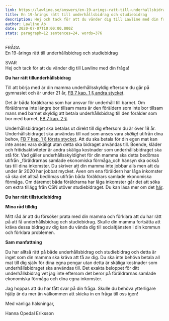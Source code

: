 ```yaml
---
link: https://lawline.se/answers/en-19-arings-ratt-till-underhallsbidrag-och-studiebidrag
title: En 19-årings rätt till underhållsbidrag och studiebidrag
description: Hej och tack för att du vänder dig till Lawline med din fråga!
author: Lawline Ab
date: 2020-07-07T10:00:00.000Z
stats: paragraph=12 sentences=24, words=376
---
```

FRÅGA  
En 19-årings rätt till underhållsbidrag och studiebidrag

SVAR  
Hej och tack för att du vänder dig till Lawline med din fråga!

**Du har rätt tillunderhållsbidrag**

Till att börja med är din mamma underhållsskyldig eftersom du går på gymnasiet och är under 21 år, [FB 7 kap. 1 § andra stycket](https://lagen.nu/1949:381#K7).

Det är båda föräldrarna som har ansvar för underhåll till barnet. Om föräldrarna inte längre bor tillsam mans är den föräldern som inte bor tillsam mans med barnet skyldig att betala underhållsbidrag till den förälder som bor med barnet, [FB 7 kap. 2 §](https://lagen.nu/1949:381#K7).

Underhållsbidraget ska betalas ut direkt till dig eftersom du är över 18 år. Underhållsbidraget ska användas till vad som anses vara _skäligt_ utifrån dina behov, [FB 7 kap. 1 § första stycket](https://lagen.nu/1949:381#K7). Att du ska betala för din egen mat kan inte anses vara skäligt utan detta ska bidraget användas till. Boende, kläder och fritidsaktiviteter är andra skäliga kostnader som underhållsbidraget ska stå för. Vad gäller underhållsskyldighet för din mamma ska detta bedömas utifrån _föräldrarnas samlade ekonomiska förmåga_och hänsyn ska också tas till dina inkomster. Du skriver att din mamma inte jobbar alls men att du under år 2020 har jobbat mycket. Även om ena föräldern har låga inkomster så ska det alltså bedömas utifrån båda föräldrars samlade ekonomiska förmåga. Om däremot båda föräldrarna har låga inkomster går det att söka om extra tillägg från CSN utöver studiebidraget. Du kan läsa mer om det [här](https://www.csn.se/bidrag-och-lan/studiestod/tillagg-till-studiestodet/for-gymnasiestudier/extra-tillagg.html).

**Du har rätt tillstudiebidrag**

**Mina råd tilldig**

Mitt råd är att du försöker prata med din mamma och förklara att du har rätt på att få underhållsbidrag och studiebidrag. Skulle din mamma fortsätta att kräva dessa bidrag av dig kan du vända dig till socialtjänsten i din kommun och förklara problemen.

**Sam manfattning**

Du har alltså rätt på både underhållsbidrag och studiebidrag och detta är inget som din mamma ska kräva att få av dig. Du ska inte behöva betala all mat till dig själv för dina egna pengar utan detta är skäliga kostnader som underhållsbidraget ska användas till. Det exakta beloppet för ditt underhållsbidrag vet jag inte eftersom det beror på föräldrarnas samlade ekonomiska förmåga och dina egna inkomster.

Jag hoppas att du har fått svar på din fråga. Skulle du behöva ytterligare hjälp är du mer än välkommen att skicka in en fråga till oss igen!

Med vänliga hälsningar,

Hanna Opedal Eriksson
